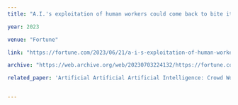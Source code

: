 ```yaml
---
title: "A.I.'s exploitation of human workers could come back to bite it"

year: 2023

venue: "Fortune"

link: "https://fortune.com/2023/06/21/a-i-s-exploitation-of-human-workers-could-come-back-to-bite-it/"

archive: "https://web.archive.org/web/20230703224132/https://fortune.com/2023/06/21/a-i-s-exploitation-of-human-workers-could-come-back-to-bite-it/"

related_paper: 'Artificial Artificial Artificial Intelligence: Crowd Workers Widely Use Large Language Models for Text Production Tasks'


---
```


